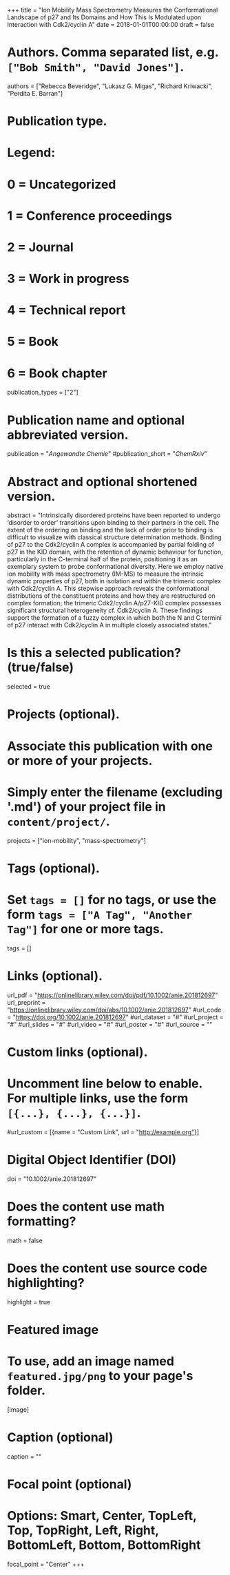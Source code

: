 +++
title = "Ion Mobility Mass Spectrometry Measures the Conformational Landscape of p27 and Its Domains and How This Is Modulated upon Interaction with Cdk2/cyclin A"
date = 2018-01-01T00:00:00
draft = false

# Authors. Comma separated list, e.g. `["Bob Smith", "David Jones"]`.
authors = ["Rebecca Beveridge", "Lukasz G. Migas", "Richard Kriwacki", "Perdita E. Barran"]

# Publication type.
# Legend:
# 0 = Uncategorized
# 1 = Conference proceedings
# 2 = Journal
# 3 = Work in progress
# 4 = Technical report
# 5 = Book
# 6 = Book chapter
publication_types = ["2"]

# Publication name and optional abbreviated version.
publication = "*Angewandte Chemie*"
#publication_short = "*ChemRxiv*"

# Abstract and optional shortened version.
abstract = "Intrinsically disordered proteins have been reported to undergo ‘disorder to order’ transitions upon binding to their partners in the cell. The extent of the ordering on binding and the lack of order prior to binding is difficult to visualize with classical structure determination methods. Binding of p27 to the Cdk2/cyclin A complex is accompanied by partial folding of p27 in the KID domain, with the retention of dynamic behaviour for function, particularly in the C-terminal half of the protein, positioning it as an exemplary system to probe conformational diversity. Here we employ native ion mobility with mass spectrometry (IM-MS) to measure the intrinsic dynamic properties of p27, both in isolation and within the trimeric complex with Cdk2/cyclin A. This stepwise approach reveals the conformational distributions of the constituent proteins and how they are restructured on complex formation; the trimeric Cdk2/cyclin A/p27-KID complex possesses significant structural heterogeneity cf. Cdk2/cyclin A. These findings support the formation of a fuzzy complex in which both the N and C termini of p27 interact with Cdk2/cyclin A in multiple closely associated states."

# Is this a selected publication? (true/false)
selected = true

# Projects (optional).
#   Associate this publication with one or more of your projects.
#   Simply enter the filename (excluding '.md') of your project file in `content/project/`.
projects = ["ion-mobility", "mass-spectrometry"]

# Tags (optional).
#   Set `tags = []` for no tags, or use the form `tags = ["A Tag", "Another Tag"]` for one or more tags.
tags = []

# Links (optional).
url_pdf = "https://onlinelibrary.wiley.com/doi/pdf/10.1002/anie.201812697"
url_preprint = "https://onlinelibrary.wiley.com/doi/abs/10.1002/anie.201812697"
#url_code = "https://doi.org/10.1002/anie.201812697"
#url_dataset = "#"
#url_project = "#"
#url_slides = "#"
#url_video = "#"
#url_poster = "#"
#url_source = ""

# Custom links (optional).
#   Uncomment line below to enable. For multiple links, use the form `[{...}, {...}, {...}]`.
#url_custom = [{name = "Custom Link", url = "http://example.org"}]

# Digital Object Identifier (DOI)
doi = "10.1002/anie.201812697"

# Does the content use math formatting?
math = false

# Does the content use source code highlighting?
highlight = true

# Featured image
# To use, add an image named `featured.jpg/png` to your page's folder. 
[image]
  # Caption (optional)
  caption = ""

  # Focal point (optional)
  # Options: Smart, Center, TopLeft, Top, TopRight, Left, Right, BottomLeft, Bottom, BottomRight
  focal_point = "Center"
+++